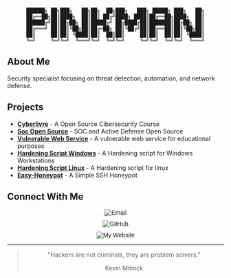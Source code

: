 <div align="center">
  
```
██████╗ ██╗███╗   ██╗██╗  ██╗███╗   ███╗ █████╗ ███╗   ██╗
██╔══██╗██║████╗  ██║██║ ██╔╝████╗ ████║██╔══██╗████╗  ██║
██████╔╝██║██╔██╗ ██║█████╔╝ ██╔████╔██║███████║██╔██╗ ██║
██╔═══╝ ██║██║╚██╗██║██╔═██╗ ██║╚██╔╝██║██╔══██║██║╚██╗██║
██║     ██║██║ ╚████║██║  ██║██║     ██║██║  ██║██║ ╚████║
╚═╝     ╚═╝╚═╝  ╚═══╝╚═╝  ╚═╝╚═╝     ╚═╝╚═╝  ╚═╝╚═╝  ╚═══╝
```

</div>

## About Me

Security specialist focusing on threat detection, automation, and network defense.

## Projects 

- [**Cyberlivre**](https://github.com/pedrosilvaevangelista/Cyberlivre) - A Open Source Cibersecurity Course 
- [**Soc Open Source**](https://github.com/pedrosilvaevangelista/Soc-Opensource) - SOC and Active Defense Open Source
- [**Vulnerable Web Service**](https://github.com/pedrosilvaevangelista/vulnerable-webservice) - A vulnerable web service for educational purposes
- [**Hardening Script Windows**](https://github.com/pedrosilvaevangelista/hardening_script-windows10) - A Hardening script for Windows Workstations
- [**Hardening Script Linux**](https://github.com/pedrosilvaevangelista/hardening_script-linux) - A Hardening script for linux
- [**Easy-Honeypot**](https://github.com/pedrosilvaevangelista/easy-honeypot) - A Simple SSH Honeypot


## Connect With Me

<div align="center" style="display: flex; flex-direction: column; gap: 10px; align-items: center; font-family: Arial, sans-serif;">

  <a href="mailto:pedrosilvaevangelista2005@gmail.com" style="text-decoration: none;">
    <img src="https://img.shields.io/badge/Email-FFA500?logo=gmail&logoColor=white&style=for-the-badge" alt="Email">
  </a>

  <a href="https://github.com/pedrosilvaevangelista" target="_blank" style="text-decoration: none;">
    <img src="https://img.shields.io/badge/GitHub-FF7F50?logo=github&logoColor=white&style=for-the-badge" alt="GitHub">
  </a>

<a href="https://pedroevangelista.netlify.app/" target="_blank" style="text-decoration: none;">
    <img src="https://img.shields.io/badge/My%20Website-FF7F50?logo=internet-explorer&logoColor=white&style=for-the-badge" alt="My Website">
</a>


</div>

---

<div align="center">
  
> "Hackers are not criminals, they are problem solvers."
>
>  Kevin Mitnick
  
</div>
